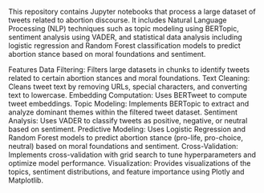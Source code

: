 This repository contains Jupyter notebooks that process a large dataset of tweets related to abortion discourse. It includes Natural Language Processing (NLP) techniques such as topic modeling using BERTopic, 
sentiment analysis using VADER, and statistical data analysis including logistic regression and Random Forest classification models to predict abortion stance based on moral foundations and sentiment.

Features
Data Filtering: Filters large datasets in chunks to identify tweets related to certain abortion stances and moral foundations.
Text Cleaning: Cleans tweet text by removing URLs, special characters, and converting text to lowercase.
Embedding Computation: Uses BERTweet to compute tweet embeddings.
Topic Modeling: Implements BERTopic to extract and analyze dominant themes within the filtered tweet dataset.
Sentiment Analysis: Uses VADER to classify tweets as positive, negative, or neutral based on sentiment.
Predictive Modeling: Uses Logistic Regression and Random Forest models to predict abortion stance (pro-life, pro-choice, neutral) based on moral foundations and sentiment.
Cross-Validation: Implements cross-validation with grid search to tune hyperparameters and optimize model performance.
Visualization: Provides visualizations of the topics, sentiment distributions, and feature importance using Plotly and Matplotlib.
